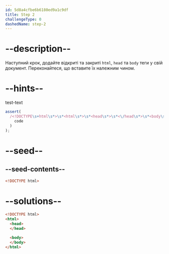 ```yaml
---
id: 5d8a4cfbe6b6180ed9a1c9df
title: Step 2
challengeType: 0
dashedName: step-2
---
```


# --description--

Наступний крок, додайте відкриті та закриті `html`, `head` та `body` теги у свій документ. Переконайтеся, що вставите їх належним чином.

# --hints--

test-text

```js
assert(
  /<!DOCTYPE\s+html\s*>\s*<html\s*>\s*<head\s*>\s*<\/head\s*>\s*<body\s*>\s*<\/body\s*>\s*<\/html\s*>/gi.test(
    code
  )
);
```

# --seed--

## --seed-contents--

```html
<!DOCTYPE html>
```

# --solutions--

```html
<!DOCTYPE html>
<html>
  <head>
  </head>

  <body>
  </body>
</html>
```
